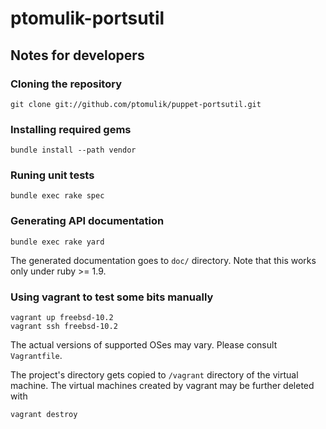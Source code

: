 
# ptomulik-portsutil

## Notes for developers

### Cloning the repository

    git clone git://github.com/ptomulik/puppet-portsutil.git

### Installing required gems

    bundle install --path vendor

### Runing unit tests

    bundle exec rake spec

### Generating API documentation

    bundle exec rake yard

The generated documentation goes to `doc/` directory. Note that this works only
under ruby >= 1.9.

### Using vagrant to test some bits manually

    vagrant up freebsd-10.2
    vagrant ssh freebsd-10.2

The actual versions of supported OSes may vary. Please consult `Vagrantfile`.

The project's directory gets copied to `/vagrant` directory of the virtual
machine. The virtual machines created by vagrant may be further deleted with

    vagrant destroy
